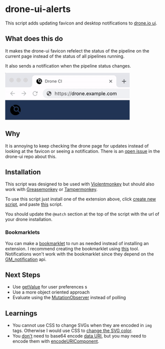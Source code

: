 # drone-ui-alerts
This script adds updating favicon and desktop notifications to [drone.io ui](https://github.com/drone/drone-ui).

## What does this do

It makes the drone-ui favicon refelect the status of the pipeline on the current page instead of the status of all pipelines running.

It also sends a notification when the pipeline status changes.

<img src="docs/update.gif" alt="colors updating" height="150px"/>

## Why

It is annoying to keep checking the drone page for updates instead of looking at the favicon or seeing a notification. There is an [open issue](https://github.com/drone/drone-ui/issues/290) in the drone-ui repo about this.

## Installation

This script was designed to be used with [Violentmonkey](https://violentmonkey.github.io/) but should also work with [Greasemonkey](https://wiki.greasespot.net/Greasemonkey) or [Tampermonkey](https://www.tampermonkey.net/).

To use this script just install one of the extension above, click [create new script](https://violentmonkey.github.io/guide/creating-a-userscript/), and paste [this](https://github.com/RayBB/drone-ui-alerts/blob/main/index.js) script.

You should update the `@match` section at the top of the script with the url of your drone installation.

### Bookmarklets

You can make a [bookmarklet](https://en.wikipedia.org/wiki/Bookmarklet) to run as needed instead of installing an extension. I recommend creating the bookmarklet using [this](https://chriszarate.github.io/bookmarkleter/) tool. Notifications won't work with the bookmarklet since they depend on the [GM_notification](https://violentmonkey.github.io/api/gm/#gm_notification) api.

## Next Steps

* Use [getValue](https://violentmonkey.github.io/api/gm/#gm_getvalue) for user preferences s
* Use a more object oriented approach
* Evaluate using the [MutationObserver](https://developer.mozilla.org/en-US/docs/Web/API/MutationObserver) instead of polling

## Learnings

* You cannot use CSS to change SVGs when they are encoded in `img` tags. Otherwise I would use CSS to [change the SVG color](https://css-tricks.com/lodge/svg/09-svg-data-uris/).
* You [don't](https://css-tricks.com/probably-dont-base64-svg/) need to base64 encode [data URI](https://en.wikipedia.org/wiki/Data_URI_scheme), but you may need to encode them with [encodeURIComponent](https://developer.mozilla.org/en-US/docs/Web/JavaScript/Reference/Global_Objects/encodeURIComponent).

